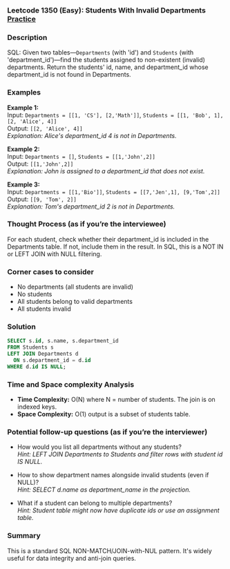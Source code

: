 ### Leetcode 1350 (Easy): Students With Invalid Departments [Practice](https://leetcode.com/problems/students-with-invalid-departments)

### Description  
SQL: Given two tables—`Departments` (with 'id') and `Students` (with 'department_id')—find the students assigned to non-existent (invalid) departments. 
Return the students' id, name, and department_id whose department_id is not found in Departments.

### Examples  

**Example 1:**  
Input: `Departments = [[1, 'CS'], [2,'Math']]`, `Students = [[1, 'Bob', 1], [2, 'Alice', 4]]`  
Output: `[[2, 'Alice', 4]]`  
*Explanation: Alice's department_id 4 is not in Departments.*

**Example 2:**  
Input: `Departments = []`, `Students = [[1,'John',2]]`  
Output: `[[1,'John',2]]`  
*Explanation: John is assigned to a department_id that does not exist.*

**Example 3:**  
Input: `Departments = [[1,'Bio']]`, `Students = [[7,'Jen',1], [9,'Tom',2]]`  
Output: `[[9, 'Tom', 2]]`  
*Explanation: Tom's department_id 2 is not in Departments.*

### Thought Process (as if you’re the interviewee)  
For each student, check whether their department_id is included in the Departments table. If not, include them in the result. In SQL, this is a NOT IN or LEFT JOIN with NULL filtering.

### Corner cases to consider  
- No departments (all students are invalid)
- No students
- All students belong to valid departments
- All students invalid

### Solution

```sql
SELECT s.id, s.name, s.department_id
FROM Students s
LEFT JOIN Departments d
  ON s.department_id = d.id
WHERE d.id IS NULL;
```

### Time and Space complexity Analysis  
- **Time Complexity:** O(N) where N = number of students. The join is on indexed keys.
- **Space Complexity:** O(1) output is a subset of students table.

### Potential follow-up questions (as if you’re the interviewer)  

- How would you list all departments without any students?    
  *Hint: LEFT JOIN Departments to Students and filter rows with student id IS NULL.*

- How to show department names alongside invalid students (even if NULL)?   
  *Hint: SELECT d.name as department_name in the projection.*

- What if a student can belong to multiple departments?   
  *Hint: Student table might now have duplicate ids or use an assignment table.*

### Summary
This is a standard SQL NON-MATCH/JOIN-with-NUL pattern. It's widely useful for data integrity and anti-join queries.